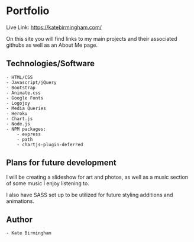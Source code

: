 # Portfolio

Live Link: https://katebirmingham.com/

On this site you will find links to my main projects and their associated githubs as well as an About Me page.

## Technologies/Software

	- HTML/CSS
	- Javascript/jQuery
	- Bootstrap
	- Animate.css
	- Google Fonts
	- Logojoy
	- Media Queries
	- Heroku
	- Chart.js
	- Node.js
	- NPM packages:
		- express
		- path
		- chartjs-plugin-deferred


## Plans for future development

I will be creating a slideshow for art and photos, as well as a music section of some music I enjoy listening to.

I also have SASS set up to be utilized for future styling additions and animations.

## Author

	- Kate Birmingham